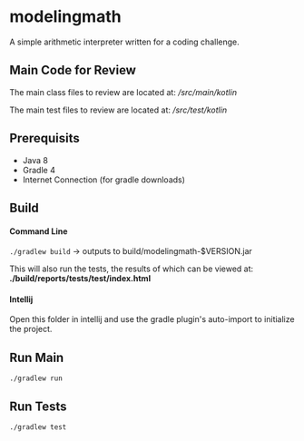 # modelingmath
A simple arithmetic interpreter written for a coding challenge.

## Main Code for Review
The main class files to review are located at:
*/src/main/kotlin*

The main test files to review are located at:
*/src/test/kotlin*

## Prerequisits
* Java 8
* Gradle 4
* Internet Connection (for gradle downloads)

## Build
#### Command Line
`./gradlew build` -> outputs to build/modelingmath-$VERSION.jar

This will also run the tests, the results of which can be viewed at:
**./build/reports/tests/test/index.html**

#### Intellij
Open this folder in intellij and use the gradle plugin's auto-import to initialize the project.

## Run Main
`./gradlew run`

## Run Tests
`./gradlew test`
